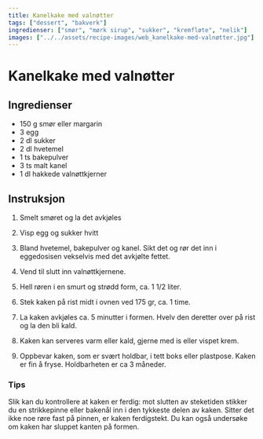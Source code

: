 ```yaml
---
title: Kanelkake med valnøtter
tags: ["dessert", "bakverk"]
ingredienser: ["smør", "mørk sirup", "sukker", "kremfløte", "nelik"]
images: ["../../assets/recipe-images/web_kanelkake-med-valnøtter.jpg"]
---
```


# Kanelkake med valnøtter

## Ingredienser

- 150 g smør eller margarin
- 3 egg
- 2 dl sukker
- 2 dl hvetemel
- 1 ts bakepulver
- 3 ts malt kanel
- 1 dl hakkede valnøttkjerner

## Instruksjon

1. Smelt smøret og la det avkjøles

2. Visp egg og sukker hvitt

3. Bland hvetemel, bakepulver og kanel. Sikt det og rør det inn i eggedosisen vekselvis med det avkjølte fettet.

4. Vend til slutt inn valnøttkjernene.

5. Hell røren i en smurt og strødd form, ca. 1 1/2 liter.

6. Stek kaken på rist midt i ovnen ved 175 gr, ca. 1 time.

7. La kaken avkjøles ca. 5 minutter i formen. Hvelv den deretter over på rist og la den bli kald.

8. Kaken kan serveres varm eller kald, gjerne med is eller vispet krem.

9. Oppbevar kaken, som er svært holdbar, i tett boks eller plastpose. Kaken er fin å fryse. Holdbarheten er ca 3 måneder.

### Tips

Slik kan du kontrollere at kaken er ferdig: mot slutten av steketiden stikker du en strikkepinne eller bakenål inn i den tykkeste delen av kaken. Sitter det ikke noe røre fast på pinnen, er kaken ferdigstekt. Du kan også undersøke om kaken har sluppet kanten på formen.
